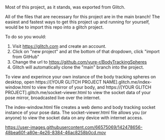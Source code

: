 Most of this project, as it stands, was exported from Glitch. 

All of the files that are necessary for this project are in the main branch! The easiest and fastest ways to get this project up and running for yourself, would be to import this repo into a glitch project. 

To do so you would:
1. Visit https://glitch.com and create an account.
2. Click on "new project" and at the bottom of that dropdown, click "import from GitHub" 
3. Change the url to https://github.com/yure-r/BodyTrackingSpheres
4. Glitch will automatically clone the "main" branch into the project. 

To view and experince your own instance of the body tracking spheres on desktop, open https://[YOUR GLITCH PROJECT NAME].glitch.me/index-window.html to view the mirror of your body, and https://[YOUR GLITCH PROJECT].glitch.me/socket-viewer.html to view the socket data of your pose mirror, broadcasted live over the internet. 

The index-window.html file creates a web demo and body tracking socket instance of your pose data.
The socket-viewer.html file allows you (or anyone) to view the socket data on any device with internet access. 


https://user-images.githubusercontent.com/66575069/142478656-48bea60f-a80e-4e26-8384-46ac8258b0cd.mov

